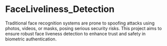 # FaceLiveliness_Detection
Traditional face recognition systems are prone to spoofing attacks using photos, videos, or masks, posing serious security risks. This project aims to ensure robust face liveness detection to enhance trust and safety in biometric authentication.

